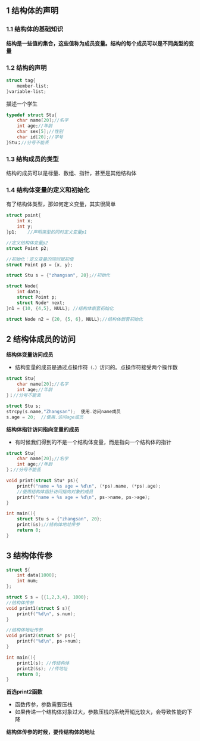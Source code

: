 ## 1 结构体的声明

### 1.1 结构体的基础知识

**结构是一些值的集合，这些值称为成员变量。结构的每个成员可以是不同类型的变量**
### 1.2 结构的声明

```c
struct tag{
	member-list;
}variable-list;
```

描述一个学生
```c
typedef struct Stu{
	char name[20];//名字
	int age;//年龄
	char sex[5];//性别
	char id[20];//学号
}Stu；//分号不能丢
```
### 1.3 结构成员的类型

结构的成员可以是标量、数组、指针，甚至是其他结构体
### 1.4 结构体变量的定义和初始化

有了结构体类型，那如何定义变量，其实很简单
```c
struct point{
	int x;
	int y;
}p1;    //声明类型的同时定义变量p1

//定义结构体变量p2
struct Point p2;  

//初始化：定义变量的同时赋初值
struct Point p3 = {x, y};

struct Stu s = {"zhangsan", 20};//初始化

struct Node{
	int data;
	struct Point p;
	struct Node* next;
}n1 = {10, {4,5}, NULL}; //结构体嵌套初始化

struct Node n2 = {20, {5, 6}, NULL};//结构体嵌套初始化
```
## 2 结构体成员的访问

**结构体变量访问成员**
- 结构变量的成员是通过点操作符`（.）`访问的。点操作符接受两个操作数
```c
struct Stu{
	char name[20];//名字
	int age;//年龄
}；//分号不能丢

struct Stu s;
strcpy(s.name,"Zhangsan");  使用.访问name成员
s.age = 20;  //使用.访问age成员
```

**结构体指针访问指向变量的成员**
- 有时候我们得到的不是一个结构体变量，而是指向一个结构体的指针
```c
struct Stu{
	char name[20];//名字
	int age;//年龄
}；//分号不能丢

void print(struct Stu* ps){
	printf("name = %s age = %d\n", (*ps).name, (*ps).age);
	//使用结构体指针访问指向对象的成员
	printf("name = %s age = %d\n", ps->name, ps->age);
}

int main(){
	struct Stu s = {"zhangsan", 20};
	print(&s);//结构体地址传参
	return 0;
}
```

## 3 结构体传参

```c
struct S{
	int data[1000];
	int num;
};

struct S s = {{1,2,3,4}, 1000};
//结构体传参
void print1(struct S s){
	printf("%d\n", s.num);
}

//结构体地址传参
void print2(struct S* ps){
	printf("%d\n", ps->num);
}

int main(){
	print1(s); //传结构体
	print2(&s); //传地址
	return 0;
}
```

**首选print2函数**
- 函数传参，参数需要压栈
- 如果传递一个结构体对象过大，参数压栈的系统开销比较大，会导致性能的下降

**结构体传参的时候，要传结构体的地址**
